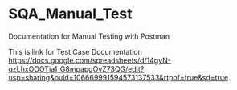 # SQA_Manual_Test
Documentation for Manual Testing with Postman

This is link for Test Case Documentation
https://docs.google.com/spreadsheets/d/14gyN-qzLhxOOOTia1_G8mpapgOvZ73QG/edit?usp=sharing&ouid=106669991594573137533&rtpof=true&sd=true
